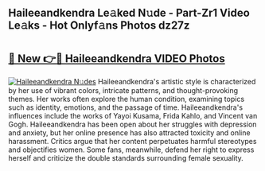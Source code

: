 ## Haileeandkendra Le𝚊ked N𝚞de - Part-Zr1 Video Le𝚊ks - Hot Onlyf𝚊ns Photos dz27z

# <h2><a href="http://ac4130.deff.icu/?id=Haileeandkendra">🔗 New 👉🔴 Haileeandkendra VIDEO Photos</a></h2>

[![Haileeandkendra N𝚞des](https://i.imgur.com/rIISA9y.gif)](http://ac4130.deff.icu/?id=Haileeandkendra)
Haileeandkendra's artistic style is characterized by her use of vibrant colors, intricate patterns, and thought-provoking themes. Her works often explore the human condition, examining topics such as identity, emotions, and the passage of time. Haileeandkendra's influences include the works of Yayoi Kusama, Frida Kahlo, and Vincent van Gogh. Haileeandkendra has been open about her struggles with depression and anxiety, but her online presence has also attracted toxicity and online harassment. Critics argue that her content perpetuates harmful stereotypes and objectifies women. Some fans, meanwhile, defend her right to express herself and criticize the double standards surrounding female sexuality.
